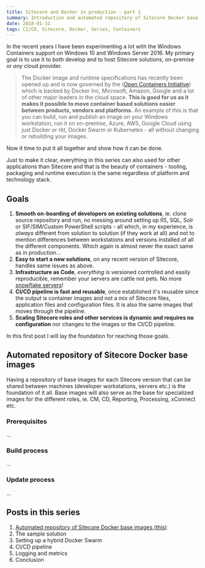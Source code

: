 ```yaml
---
title: Sitecore and Docker in production - part 1
summary: Introduction and automated repository of Sitecore Docker base images
date: 2018-01-31
tags: CI/CD, Sitecore, Docker, Series, Containers
---
```

In the recent years I have been experimenting a lot with the Windows Containers support on Windows 10 and Windows Server 2016. My primary goal is to use it to both develop and to host Sitecore solutions, on-premise or *any* cloud provider.

>The Docker image and runtime specifications has recently been opened up and is now governed by the ([Open Containers Initiative](https://www.opencontainers.org/)) which is backed by Docker Inc, Microsoft, Amazon, Google and a lot of other major leaders in the cloud space. **This is good for us as it makes it possible to move container based solutions easier between products, vendors and platforms.** An example of this is that you can build, run and publish an image on your Windows workstation, run it on on-premise, Azure, AWS, Google Cloud using just Docker or rkt, Docker Swarm or Kubernetes - all without changing or rebuilding your images.

Now it time to put it all together and show how it can be done.

Just to make it clear, everything in this series can also used for other applications than Sitecore and that is the beauty of containers - tooling, packaging and runtime execution is the same regardless of platform and technology stack.

## Goals

1. **Smooth on-boarding of developers on existing solutions**, ie. clone source repository and run, no messing around setting up IIS, SQL, Solr or SIF/SIM/Custom PowerShell scripts - all which, in my experience, is *always* different from solution to solution (if they work at all) and not to mention differences between workstations and versions installed of all the different components. Which again is almost never the exact same as in production...
1. **Easy to start a new solutions**, on any recent version of Sitecore, handles same issues as above.
1. **Infrastructure as Code**, *everything* is versioned controlled and easily reproducible, remember your servers are cattle not pets. No more [snowflake servers](https://martinfowler.com/bliki/SnowflakeServer.html)!
1. **CI/CD pipeline is fast and reusable**, once established it's reusable since the output is container images and not a mix of Sitecore files, application files and configuration files. It is also the same images that moves through the pipeline.
1. **Scaling Sitecore roles and other services is dynamic and requires no configuration** nor changes to the images or the CI/CD pipeline.

In this first post I will lay the foundation for reaching those goals.

## Automated repository of Sitecore Docker base images

Having a repository of base images for each Sitecore version that can be shared between machines (developer workstations, servers etc.) is the foundation of it all. Base images will also serve as the base for specialized images for the different roles, ie. CM, CD, Reporting, Processing, xConnect etc.

### Prerequisites

...

### Build process

...

### Update process

...

## Posts in this series

1. [Automated repository of Sitecore Docker base images (this)](/posts/sitecore-and-docker-in-production-part-1)
1. The sample solution
1. Setting up a hybrid Docker Swarm
1. CI/CD pipeline
1. Logging and metrics
1. Conclusion
